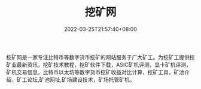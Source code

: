 ﻿---
weight: 
title: "挖矿网"
description: "矿业资讯，挖矿教程，挖矿软件，挖矿收益计算"
date: 2022-03-25T21:57:40+08:00
lastmod: 2022-03-25T16:45:40+08:00
draft: false
authors: ["Metabd"]
featuredImage: "wakuangwang.png"
link: ""
tags: ["元宇宙社区","挖矿网"]
categories: ["navigation"]
navigation: ["元宇宙社区"]
lightgallery: true
toc: true
pinned: false
recommend: false
recommend1: false
---
挖矿网是一家专注比特币等数字货币挖矿的网站服务于广大矿工。为挖矿工提供挖矿业最新资讯，挖矿技术教程，挖矿软件下载，ASIC矿机评测，显卡矿机评测，矿机交易信息，比特币以太坊等数字货币挖矿收益对比计算，挖矿工具，矿池介绍，矿工论坛,矿池网址,矿场建设技术，矿场托管矿机。
